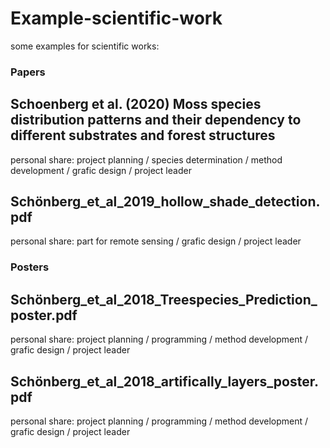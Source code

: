 # Example-scientific-work
some examples for scientific works:

### Papers
## Schoenberg et al. (2020) Moss species distribution patterns and their dependency to different substrates and forest structures
personal share: project planning / species determination / method development / grafic design / project leader

## Schönberg_et_al_2019_hollow_shade_detection.pdf
personal share: part for remote sensing / grafic design / project leader

### Posters
## Schönberg_et_al_2018_Treespecies_Prediction_poster.pdf
personal share: project planning / programming / method development / grafic design / project leader

## Schönberg_et_al_2018_artifically_layers_poster.pdf
personal share: project planning / programming / method development / grafic design / project leader

